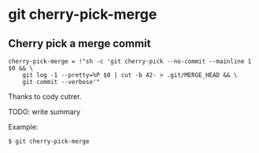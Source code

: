 # git cherry-pick-merge

## Cherry pick a merge commit

```gitconfig
cherry-pick-merge = !"sh -c 'git cherry-pick --no-commit --mainline 1 $0 && \
    git log -1 --pretty=%P $0 | cut -b 42- > .git/MERGE_HEAD && \
    git commit --verbose'"
```

Thanks to cody cutrer.

TODO: write summary

Example:

```sh
$ git cherry-pick-merge
```
